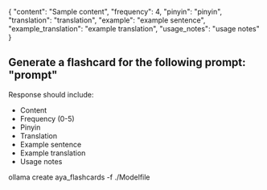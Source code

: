 {
  "content": "Sample content",
  "frequency": 4,
  "pinyin": "pinyin",
  "translation": "translation",
  "example": "example sentence",
  "example_translation": "example translation",
  "usage_notes": "usage notes"
}


## Generate a flashcard for the following prompt: "prompt"

Response should include:

- Content
- Frequency (0-5)
- Pinyin
- Translation
- Example sentence
- Example translation
- Usage notes

ollama create aya_flashcards -f ./Modelfile

